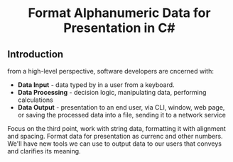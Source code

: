 <h1 align="center"><strong>Format Alphanumeric Data for Presentation in C#</strong></h1>

<h2><strong>Introduction</strong></h2>

from a high-level perspective, software developers are cncerned with:

- **Data Input** - data typed by in a user from a keyboard.
- **Data Processing** - decision logic, manipulating data, performing calculations
- **Data Output** - presentation to an end user, via CLI, window, web page, or saving the processed data into a file, sending it to a network service

Focus on the third point, work with string data, formatting it with alignment and spacing. Format data for presentation as currenc and other numbers. We'll have new tools we can use to output data to our users that conveys and clarifies its meaning.
